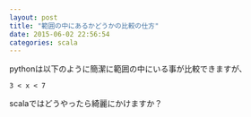 ```yaml
---
layout: post
title: "範囲の中にあるかどうかの比較の仕方"
date: 2015-06-02 22:56:54
categories: scala
---
```

<p>pythonは以下のように簡潔に範囲の中にいる事が比較できますが、</p>

<pre><code>3 &lt; x &lt; 7
</code></pre>

<p>scalaではどうやったら綺麗にかけますか？</p>
